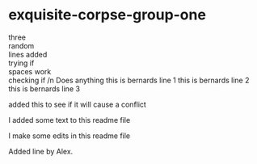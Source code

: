 # exquisite-corpse-group-one

three<br/>
random<br/> 
lines added<br/>
trying if  
spaces work  
checking if /n 
Does anything
this is bernards line 1
this is bernards line 2
this is bernards line 3

added this to see if it will cause a conflict

I added some text to this readme file

I make some edits in this readme file

Added line by Alex.
